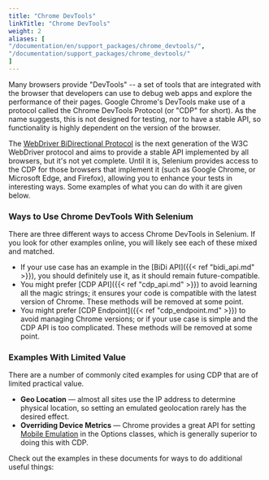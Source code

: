 ```yaml
---
title: "Chrome DevTools"
linkTitle: "Chrome DevTools"
weight: 2
aliases: [
"/documentation/en/support_packages/chrome_devtools/",
"/documentation/support_packages/chrome_devtools/"
]
---
```


Many browsers provide "DevTools" -- a set of tools that are integrated with the browser that 
developers can use to debug web apps and explore the performance of their pages. Google Chrome's 
DevTools make use of a protocol called the Chrome DevTools Protocol (or "CDP" for short). 
As the name suggests, this is not designed for testing, nor to have a stable API, so functionality 
is highly dependent on the version of the browser.

The [WebDriver BiDirectional Protocol](https://w3c.github.io/webdriver-bidi/) is the next generation of the 
W3C WebDriver protocol and aims to provide a stable API implemented by all browsers, but it's not yet complete. 
Until it is, Selenium provides access to 
the CDP for those browsers that implement it (such as Google Chrome, or Microsoft Edge, and 
Firefox), allowing you to enhance your tests in interesting ways. Some examples of what you can 
do with it are given below.

### Ways to Use Chrome DevTools With Selenium
There are three different ways to access Chrome DevTools in Selenium. If you look for other examples online,
you will likely see each of these mixed and matched.

* If your use case has an example in the [BiDi API]({{< ref "bidi_api.md" >}}), you should definitely use it,
as it should remain future-compatible.
* You might prefer [CDP API]({{< ref "cdp_api.md" >}}) to avoid learning all the magic strings; it ensures
your code is compatible with the latest version of Chrome. These methods will be removed at some point.
* You might prefer [CDP Endpoint]({{< ref "cdp_endpoint.md" >}}) to avoid managing Chrome versions; or if your use
case is simple and the CDP API is too complicated. These methods will be removed at some point.

### Examples With Limited Value
There are a number of commonly cited examples for using CDP that are of limited practical value.
* **Geo Location** — almost all sites use the IP address to determine physical location, 
so setting an emulated geolocation rarely has the desired effect.
* **Overriding Device Metrics** — Chrome provides a great API for setting [Mobile Emulation](https://chromedriver.chromium.org/mobile-emulation)
in the Options classes, which is generally superior to doing this with CDP.

Check out the examples in these documents for ways to do additional useful things:
